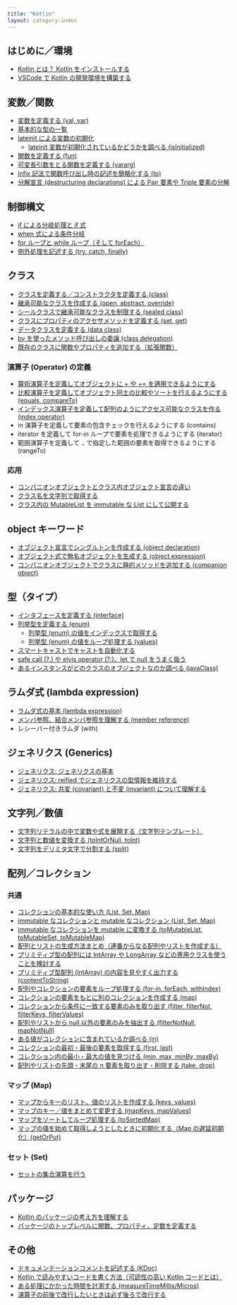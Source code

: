 ```yaml
---
title: "Kotlin"
layout: category-index
---
```


はじめに／環境
----
* [Kotlin とは？ Kotlin をインストールする](intro/install.html)
* [VSCode で Kotlin の開発環境を構築する](intro/vscode.html)


変数／関数
----
* [変数を定義する (val, var)](basic/var.html)
* [基本的な型の一覧](basic/types.html)
* [lateinit による変数の初期化](basic/lateinit.html)
    * [lateinit 変数が初期化されているかどうかを調べる (isInitialized)](basic/lateinit-isinitialized.html)
* [関数を定義する (fun)](basic/fun.html)
* [可変長引数をとる関数を定義する (vararg)](basic/vararg.html)
* [infix 記法で関数呼び出し時の記述を簡略化する (to)](basic/infix.html)
* [分解宣言 (destructuring declarations) による Pair 要素や Triple 要素の分解](basic/dest-decl.html)


制御構文
----
* [if による分岐処理と if 式](basic/if.html)
* [when 式による条件分岐](basic/when.html)
* [for ループと while ループ（そして forEach）](basic/loop.html)
* [例外処理を記述する (try, catch, finally)](basic/exception.html)


クラス
----
* [クラスを定義する／コンストラクタを定義する (class)](basic/class.html)
* [継承可能なクラスを作成する (open, abstract, override)](basic/extend.html)
* [シールクラスで継承可能なクラスを制限する (sealed class)](basic/sealed-class.html)
* [クラスにプロパティのアクセサメソッドを定義する (set, get)](basic/setter-getter.html)
* [データクラスを定義する (data class)](basic/data-class.html)
* [by を使ったメソッド呼び出しの委譲 (class delegation)](basic/class-delegation.html)
* [既存のクラスに関数やプロパティを追加する（拡張関数）](basic/ext-func.html)

### 演算子 (Operator) の定義
* [算術演算子を定義してオブジェクトに + や += を適用できるようにする](operator/operator-arithmetic.html)
* [比較演算子を定義してオブジェクト同士の比較やソートを行えるようにする (equals, compareTo)](operator/operator-compare.html)
* [インデックス演算子を定義して配列のようにアクセス可能なクラスを作る (index operator)](operator/operator-index.html)
* in 演算子を定義して要素の包含チェックを行えるようにする (contains) <!-- (operator/operator-contains.html) -->
* iterator を定義して for-in ループで要素を処理できるようにする (iterator) <!-- (operator/operator-iterator.html) -->
* 範囲演算子を定義して .. で指定した範囲の要素を取得できるようにする (rangeTo) <!-- (operator/operator-range.html) -->

### 応用
* [コンパニオンオブジェクトとクラス内オブジェクト宣言の違い](misc/companion-vs-declaration.html)
* [クラス名を文字列で取得する](misc/class-name.html)
* [クラス内の MutableList を immutable な List にして公開する](misc/return-as-immutable.html)


object キーワード
----
* [オブジェクト宣言でシングルトンを作成する (object declaration)](basic/object-declarations.html)
* [オブジェクト式で無名オブジェクトを生成する (object expression)](basic/object-expression.html)
* [コンパニオンオブジェクトでクラスに静的メソッドを追加する (companion object)](basic/companion-object.html)


型（タイプ）
----
* [インタフェースを定義する (interface)](basic/interface.html)
* [列挙型を定義する (enum)](basic/enum.html)
    * [列挙型 (enum) の値をインデックスで取得する](basic/enum-from-ordinal.html)
    * [列挙型 (enum) の値をループ処理する (values)](basic/enum-loop.html)
* [スマートキャストでキャストを自動化する](basic/smart-cast.html)
* [safe call (?.) や elvis operator (?:)、let で null をうまく扱う](basic/handle-null.html)
* [あるインスタンスがどのクラスのオブジェクトなのか調べる (javaClass)](basic/java-class.html)


ラムダ式 (lambda expression)
----
* [ラムダ式の基本 (lambda expression)](basic/lambda.html)
* [メンバ参照、結合メンバ参照を理解する (member reference)](basic/member-reference.html)
* レシーバー付きラムダ (with)


ジェネリクス (Generics)
----
* [ジェネリクス: ジェネリクスの基本](generics/basic.html)
* [ジェネリクス: reified でジェネリクスの型情報を維持する](generics/reified.html)
* [ジェネリクス: 共変 (covariant) と不変 (invariant) について理解する](generics/variant.html)


文字列／数値
----
* [文字列リテラルの中で変数や式を展開する（文字列テンプレート）](numstr/string-template.html)
* [文字列と数値を変換する (toIntOrNull, toInt)](numstr/convert.html)
* [文字列をデリミタ文字で分割する (split)](numstr/split.html)


配列／コレクション
----
### 共通
* [コレクションの基本的な使い方 (List, Set, Map)](collection/basic.html)
* [immutable なコレクションと mutable なコレクション (List, Set, Map)](collection/immutable-and-mutable.html)
* [immutable なコレクションを mutable に変換する (toMutableList, toMutableSet, toMutableMap)](collection/to-mutable.html)
* [配列とリストの生成方法まとめ（連番からなる配列やリストを作成する）](collection/create-sequence.html)
* [プリミティブ型の配列には IntArray や LongArray などの専用クラスを使うことを検討する](collection/primitive-array.html)
* [プリミティブ型配列 (IntArray) の内容を見やすく出力する (contentToString)](collection/content-to-string.html)
* [配列やコレクションの要素をループ処理する (for-in, forEach, withIndex)](collection/loop-collection.html)
* [コレクションの要素をもとに別のコレクションを作成する (map)](collection/map.html)
* [コレクションから条件に一致する要素のみを取り出す (filter, filterNot, filterKeys, filterValues)](collection/filter.html)
* [配列やリストから null 以外の要素のみを抽出する (filterNotNull, mapNotNull)](collection/filter-not-null.html)
* [ある値がコレクションに含まれているか調べる (in)](collection/in.html)
* [コレクションの最初・最後の要素を取得する (first, last)](collection/first-last.html)
* [コレクション内の最小・最大の値を見つける (min, max, minBy, maxBy)](collection/min-max.html)
* [配列やリストの先頭・末尾の n 要素を取り出す・削除する (take, drop)](collection/take-drop.html)

### マップ (Map)
* [マップからキーのリスト、値のリストを作成する (keys, values)](collection/keys-values.html)
* [マップのキー／値をまとめて変更する (mapKeys, mapValues)](collection/map-keys.html)
* [マップをソートしてループ処理する (toSortedMap)](collection/sorted-map.html)
* [マップの値を始めて取得しようとしたときに初期化する（Map の遅延初期化）(getOrPut)](collection/map-get-or-put.html)

### セット (Set)
* [セットの集合演算を行う](collection/set-operation.html)


パッケージ
----
* [Kotlin のパッケージの考え方を理解する](package/basic.html)
* [パッケージのトップレベルに関数、プロパティ、定数を定義する](package/top-level.html)


その他
----
* [ドキュメンテーションコメントを記述する (KDoc)](misc/kdoc.html)
* [Kotlin で読みやすいコードを書く方法（可読性の高い Kotlin コードとは）](misc/readability.html)
* [ある処理にかかった時間を計測する (measureTimeMillis/Micros)](misc/measure-time.html)
* [演算子の前後で改行したいときは必ず後ろで改行する](misc/break-after-operator.html)


